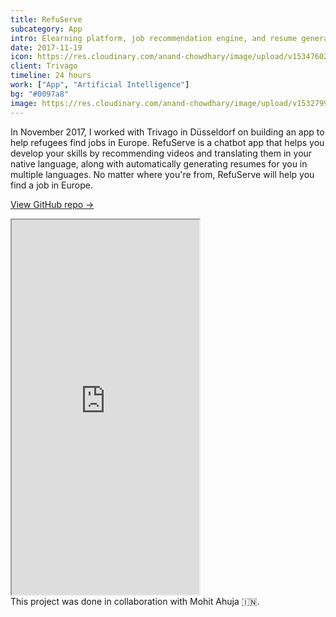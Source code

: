 ```yaml
---
title: RefuServe
subcategory: App
intro: Elearning platform, job recommendation engine, and resume generator chatbot for Trivago in 24 hours.
date: 2017-11-19
icon: https://res.cloudinary.com/anand-chowdhary/image/upload/v1534760298/projects/refuserve/icon.png
client: Trivago
timeline: 24 hours
work: ["App", "Artificial Intelligence"]
bg: "#0097a8"
image: https://res.cloudinary.com/anand-chowdhary/image/upload/v1532799283/portfolio/refuserve_2x.png
---
```


In November 2017, I worked with Trivago in Düsseldorf on building an app to help refugees find jobs in Europe. RefuServe is a chatbot app that helps you develop your skills by recommending videos and translating them in your native language, along with automatically generating resumes for you in multiple languages. No matter where you're from, RefuServe will help you find a job in Europe.

[View GitHub repo &rarr;](https://github.com/AnandChowdhary/refuserve)

<div class="three-images">
	<div><img alt="" src="https://res.cloudinary.com/anand-chowdhary/image/upload/v1534760298/projects/refuserve/1.png"></div>
	<div><img alt="" src="https://res.cloudinary.com/anand-chowdhary/image/upload/v1534760298/projects/refuserve/2.png"></div>
	<div><img alt="" src="https://res.cloudinary.com/anand-chowdhary/image/upload/v1534760298/projects/refuserve/3.png"></div>
</div>
<div class="two-images shadow">
	<div><img alt="" src="https://res.cloudinary.com/anand-chowdhary/image/upload/v1534760298/projects/refuserve/slide1.jpeg"></div>
	<div><img alt="" src="https://res.cloudinary.com/anand-chowdhary/image/upload/v1534760298/projects/refuserve/slide2.jpeg"></div>
</div>

<iframe class="video-embed" height="600" src="https://www.youtube.com/embed/K-2cs4cFhCk?controls=0&modestbranding=1"> </iframe>

<footer>This project was done in collaboration with Mohit Ahuja 🇮🇳.</footer>